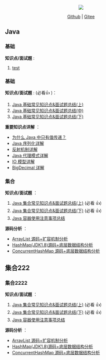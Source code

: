 [comment]: <> (> [百度]&#40;https://www.baidu.com&#41; 一下)

<div align="center">
    <p>
        <a href="https://gitee.com/allrandom/Linzlb_Seehope" target="_blank">
            <img src="https://coli688-smart-home-pub-read.oss-cn-shenzhen.aliyuncs.com/icon/pid.png" width="" />
            <!-- <img src="./hanbing.png" style="margin: 0 auto; width: 850px;" /> -->
        </a>
    </p>
<!-- 
    <p>
        <a href="https://javaguide.cn/">
        <img src="https://img.shields.io/badge/阅读-read-brightgreen.svg" alt="阅读" /></a>
        <img src="https://img.shields.io/github/stars/Snailclimb/JavaGuide" alt="stars" />
        <img src="https://img.shields.io/github/forks/Snailclimb/JavaGuide" alt="forks" />
        <img src="https://img.shields.io/github/issues/Snailclimb/JavaGuide" alt="issues" />
    </p>
-->
    <p>
        <a href="https://github.com/linzlb/Linzlb_Seehope.git">Github</a> |
        <a href="https://gitee.com/allrandom/Linzlb_Seehope.git">Gitee</a>
    </p>  
</div>

## Java
### 基础
**知识点/面试题** : 

1. [test](./docs/readme.md)

### 基础
**知识点/面试题** : (必看:+1: )：

1. [Java 基础常见知识点&面试题总结(上)](docs/java/basis/java-basic-questions-01.md)
2. [Java 基础常见知识点&面试题总结(中)](docs/java/basis/java-basic-questions-02.md)
3. [Java 基础常见知识点&面试题总结(下)](docs/java/basis/java-basic-questions-03.md)

**重要知识点详解** ：

* [为什么 Java 中只有值传递？](docs/java/basis/why-there-only-value-passing-in-java.md)
* [Java 序列化详解](docs/java/basis/serialization.md)
* [反射机制详解](docs/java/basis/reflection.md)
* [Java 代理模式详解](docs/java/basis/proxy.md)
* [IO 模型详解](docs/java/basis/io.md)
* [BigDecimal 详解](docs/java/basis/bigdecimal.md)

### 集合

**知识点/面试题** ：

1. [Java 集合常见知识点&面试题总结(上)](docs/java/collection/java-collection-questions-01.md) (必看 :+1:)
2. [Java 集合常见知识点&面试题总结(下)](docs/java/collection/java-collection-questions-02.md) (必看 :+1:)
3. [Java 容器使用注意事项总结](docs/java/collection/java-collection-precautions-for-use.md)

**源码分析** ：

* [ArrayList 源码+扩容机制分析](docs/java/collection/arraylist-source-code.md)
* [HashMap(JDK1.8)源码+底层数据结构分析](docs/java/collection/hashmap-source-code.md)
* [ConcurrentHashMap 源码+底层数据结构分析](docs/java/collection/concurrent-hash-map-source-code.md)

## 集合222
### 集合2222

**知识点/面试题** ：

1. [Java 集合常见知识点&面试题总结(上)](docs/java/collection/java-collection-questions-01.md) (必看 :+1:)
2. [Java 集合常见知识点&面试题总结(下)](docs/java/collection/java-collection-questions-02.md) (必看 :+1:)
3. [Java 容器使用注意事项总结](docs/java/collection/java-collection-precautions-for-use.md)

**源码分析** ：

* [ArrayList 源码+扩容机制分析](docs/java/collection/arraylist-source-code.md)
* [HashMap(JDK1.8)源码+底层数据结构分析](docs/java/collection/hashmap-source-code.md)
* [ConcurrentHashMap 源码+底层数据结构分析](docs/java/collection/concurrent-hash-map-source-code.md)















